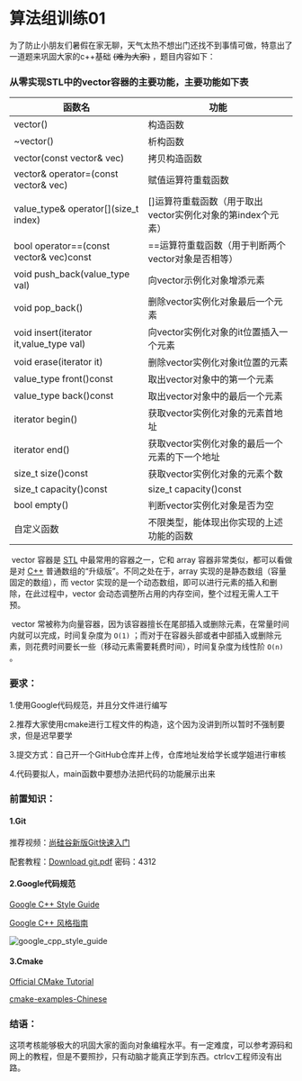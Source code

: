 # 算法组训练01

​		为了防止小朋友们暑假在家无聊，天气太热不想出门还找不到事情可做，特意出了一道题来巩固大家的c++基础 ~~(难为大家)~~ ，题目内容如下：

### 从零实现STL中的vector容器的主要功能，主要功能如下表

|                 函数名                  |                            功能                             |
|-----------------------------------------|------------------------------------------------------------|
|                vector()                 |                          构造函数                           |
|                ~vector()                |                          析构函数                           |
|        vector(const vector& vec)        |                        拷贝构造函数                         |
|  vector& operator=(const vector& vec)   |                     赋值运算符重载函数                      |
|  value_type& operator[](size_t index)   | []运算符重载函数（用于取出vector实例化对象的第index个元素） |
| bool operator==(const vector& vec)const |     ==运算符重载函数（用于判断两个vector对象是否相等）      |
|     void push_back(value_type val)      |                 向vector示例化对象增添元素                  |
|             void pop_back()             |              删除vector实例化对象最后一个元素               |
| void insert(iterator it,value_type val) |           向vector实例化对象的it位置插入一个元素            |
|         void erase(iterator it)         |              删除vector实例化对象it位置的元素               |
|         value_type front()const         |                取出vector对象中的第一个元素                 |
|         value_type back()const          |               取出vector对象中的最后一个元素                |
|            iterator begin()             |              获取vector实例化对象的元素首地址               |
|             iterator end()              |       获取vector实例化对象的最后一个元素的下一个地址        |
|           size_t size()const            |               获取vector实例化对象的元素个数                |
|         size_t capacity()const          |                   size_t capacity()const                    |
|              bool empty()               |                判断vector实例化对象是否为空                 |
|               自定义函数                |          不限类型，能体现出你实现的上述功能的函数           |

​		vector 容器是 [STL](http://c.biancheng.net/stl/) 中最常用的容器之一，它和 array 容器非常类似，都可以看做是对 [C++](http://c.biancheng.net/cplus/) 普通数组的“升级版”。不同之处在于，array 实现的是静态数组（容量固定的数组），而 vector 实现的是一个动态数组，即可以进行元素的插入和删除，在此过程中，vector 会动态调整所占用的内存空间，整个过程无需人工干预。

​		vector 常被称为向量容器，因为该容器擅长在尾部插入或删除元素，在常量时间内就可以完成，时间复杂度为 `O(1)` ；而对于在容器头部或者中部插入或删除元素，则花费时间要长一些（移动元素需要耗费时间），时间复杂度为线性阶 `O(n)` 。

### 要求：

1.使用Google代码规范，并且分文件进行编写

2.推荐大家使用cmake进行工程文件的构造，这个因为没讲到所以暂时不强制要求，但是迟早要学

3.提交方式：自己开一个GitHub仓库并上传，仓库地址发给学长或学姐进行审核

4.代码要拟人，main函数中要想办法把代码的功能展示出来

### 前置知识：

#### 1.Git

推荐视频：[尚硅谷新版Git快速入门](https://www.bilibili.com/video/BV1wm4y1z7Dg)

配套教程：[Download git.pdf](https://wwqs.lanzoub.com/ic91712cekqb)  密码：4312

#### 2.Google代码规范

[Google C++ Style Guide](https://google.github.io/styleguide/cppguide.html)

[Google C++ 风格指南](https://www.bookstack.cn/read/google-cpp-style)

![google_cpp_style_guide](https://jlu-ai-lab.oss-cn-beijing.aliyuncs.com/blog/google_cpp_style_guide.jpg)

#### 3.Cmake

[Official CMake Tutorial](https://cmake.org/cmake/help/latest/guide/tutorial/index.html)

[cmake-examples-Chinese](https://sfumecjf.github.io/cmake-examples-Chinese/)


### 结语：

​这项考核能够极大的巩固大家的面向对象编程水平。有一定难度，可以参考源码和网上的教程，但是不要照抄，只有动脑才能真正学到东西。ctrlcv工程师没有出路。